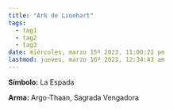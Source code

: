 ```yaml
---
title: "Ark de Lionhart"
tags:
  - tag1
  - tag2
  - tag3
date: miércoles, marzo 15º 2023, 11:00:21 pm
lastmod: jueves, marzo 16º 2023, 12:34:43 am
---
```


**Símbolo:** La Espada

**Arma:** Argo-Thaan, Sagrada Vengadora